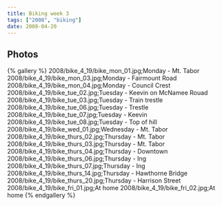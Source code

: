 ```yaml
---
title: Biking week 3
tags: ["2008", "biking"]
date: 2008-04-20
---
```


## Photos 

{% gallery %} 
2008/bike_4_19/bike_mon_01.jpg;Monday - Mt. Tabor
2008/bike_4_19/bike_mon_03.jpg;Monday - Fairmount Road
2008/bike_4_19/bike_mon_04.jpg;Monday - Council Crest
2008/bike_4_19/bike_tue_02.jpg;Tuesday - Keevin on McNamee Rouad
2008/bike_4_19/bike_tue_03.jpg;Tuesday - Train trestle
2008/bike_4_19/bike_tue_06.jpg;Tuesday - Trestle
2008/bike_4_19/bike_tue_07.jpg;Tuesday - Keevin
2008/bike_4_19/bike_tue_08.jpg;Tuesday - Top of hill
2008/bike_4_19/bike_wed_01.jpg;Wednesday - Mt. Tabor
2008/bike_4_19/bike_thurs_02.jpg;Thursday - Mt. Tabor
2008/bike_4_19/bike_thurs_03.jpg;Thursday - Mt. Tabor
2008/bike_4_19/bike_thurs_04.jpg;Thursday - Downtown
2008/bike_4_19/bike_thurs_06.jpg;Thursday - Ing
2008/bike_4_19/bike_thurs_07.jpg;Thursday - Ing
2008/bike_4_19/bike_thurs_14.jpg;Thursday - Hawthorne Bridge
2008/bike_4_19/bike_thurs_20.jpg;Thursday - Harrison Street
2008/bike_4_19/bike_fri_01.jpg;At home
2008/bike_4_19/bike_fri_02.jpg;At home
{% endgallery %}
